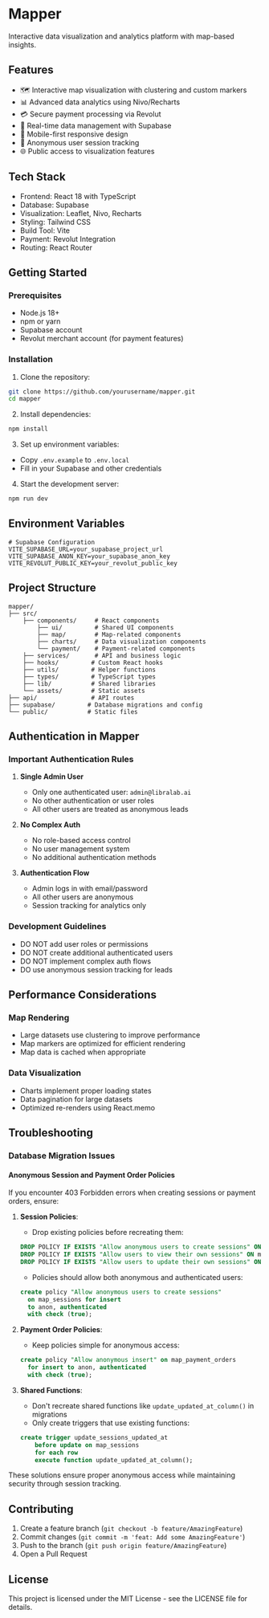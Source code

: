 # Mapper

Interactive data visualization and analytics platform with map-based insights.

## Features

- 🗺️ Interactive map visualization with clustering and custom markers
- 📊 Advanced data analytics using Nivo/Recharts
- 💳 Secure payment processing via Revolut
- 🔄 Real-time data management with Supabase
- 📱 Mobile-first responsive design
- 👤 Anonymous user session tracking
- 🌐 Public access to visualization features

## Tech Stack

- Frontend: React 18 with TypeScript
- Database: Supabase
- Visualization: Leaflet, Nivo, Recharts
- Styling: Tailwind CSS
- Build Tool: Vite
- Payment: Revolut Integration
- Routing: React Router

## Getting Started

### Prerequisites

- Node.js 18+
- npm or yarn
- Supabase account
- Revolut merchant account (for payment features)

### Installation

1. Clone the repository:
```bash
git clone https://github.com/yourusername/mapper.git
cd mapper
```

2. Install dependencies:
```bash
npm install
```

3. Set up environment variables:
- Copy `.env.example` to `.env.local`
- Fill in your Supabase and other credentials

4. Start the development server:
```bash
npm run dev
```

## Environment Variables

```env
# Supabase Configuration
VITE_SUPABASE_URL=your_supabase_project_url
VITE_SUPABASE_ANON_KEY=your_supabase_anon_key
VITE_REVOLUT_PUBLIC_KEY=your_revolut_public_key
```

## Project Structure

```
mapper/
├── src/
    ├── components/     # React components
        ├── ui/         # Shared UI components
        ├── map/        # Map-related components
        ├── charts/     # Data visualization components
        └── payment/    # Payment-related components
    ├── services/       # API and business logic
    ├── hooks/         # Custom React hooks
    ├── utils/         # Helper functions
    ├── types/         # TypeScript types
    ├── lib/           # Shared libraries
    └── assets/        # Static assets
├── api/               # API routes
├── supabase/         # Database migrations and config
└── public/           # Static files
```

## Authentication in Mapper

### Important Authentication Rules

1. **Single Admin User**
   - Only one authenticated user: `admin@libralab.ai`
   - No other authentication or user roles
   - All other users are treated as anonymous leads

2. **No Complex Auth**
   - No role-based access control
   - No user management system
   - No additional authentication methods

3. **Authentication Flow**
   - Admin logs in with email/password
   - All other users are anonymous
   - Session tracking for analytics only

### Development Guidelines

- DO NOT add user roles or permissions
- DO NOT create additional authenticated users
- DO NOT implement complex auth flows
- DO use anonymous session tracking for leads

## Performance Considerations

### Map Rendering
- Large datasets use clustering to improve performance
- Map markers are optimized for efficient rendering
- Map data is cached when appropriate

### Data Visualization
- Charts implement proper loading states
- Data pagination for large datasets
- Optimized re-renders using React.memo

## Troubleshooting

### Database Migration Issues

#### Anonymous Session and Payment Order Policies

If you encounter 403 Forbidden errors when creating sessions or payment orders, ensure:

1. **Session Policies**: 
   - Drop existing policies before recreating them:
   ```sql
   DROP POLICY IF EXISTS "Allow anonymous users to create sessions" ON map_sessions;
   DROP POLICY IF EXISTS "Allow users to view their own sessions" ON map_sessions;
   DROP POLICY IF EXISTS "Allow users to update their own sessions" ON map_sessions;
   ```
   - Policies should allow both anonymous and authenticated users:
   ```sql
   create policy "Allow anonymous users to create sessions"
     on map_sessions for insert
     to anon, authenticated
     with check (true);
   ```

2. **Payment Order Policies**:
   - Keep policies simple for anonymous access:
   ```sql
   create policy "Allow anonymous insert" on map_payment_orders
     for insert to anon, authenticated
     with check (true);
   ```

3. **Shared Functions**:
   - Don't recreate shared functions like `update_updated_at_column()` in migrations
   - Only create triggers that use existing functions:
   ```sql
   create trigger update_sessions_updated_at
       before update on map_sessions
       for each row
       execute function update_updated_at_column();
   ```

These solutions ensure proper anonymous access while maintaining security through session tracking.

## Contributing

1. Create a feature branch (`git checkout -b feature/AmazingFeature`)
2. Commit changes (`git commit -m 'feat: Add some AmazingFeature'`)
3. Push to the branch (`git push origin feature/AmazingFeature`)
4. Open a Pull Request

## License

This project is licensed under the MIT License - see the LICENSE file for details.